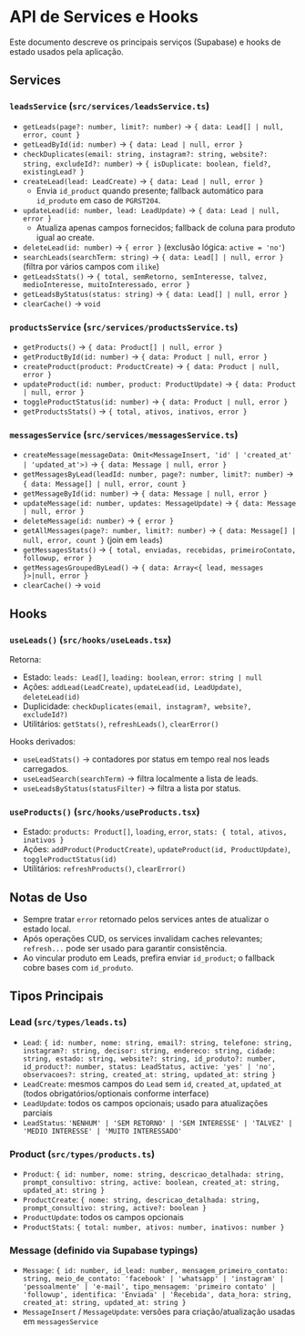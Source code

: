 # API de Services e Hooks

Este documento descreve os principais serviços (Supabase) e hooks de estado usados pela aplicação.

## Services

### `leadsService` (`src/services/leadsService.ts`)

- `getLeads(page?: number, limit?: number)` → `{ data: Lead[] | null, error, count }`
- `getLeadById(id: number)` → `{ data: Lead | null, error }`
- `checkDuplicates(email: string, instagram?: string, website?: string, excludeId?: number)` → `{ isDuplicate: boolean, field?, existingLead? }`
- `createLead(lead: LeadCreate)` → `{ data: Lead | null, error }`
  - Envia `id_product` quando presente; fallback automático para `id_produto` em caso de `PGRST204`.
- `updateLead(id: number, lead: LeadUpdate)` → `{ data: Lead | null, error }`
  - Atualiza apenas campos fornecidos; fallback de coluna para produto igual ao create.
- `deleteLead(id: number)` → `{ error }` (exclusão lógica: `active = 'no'`)
- `searchLeads(searchTerm: string)` → `{ data: Lead[] | null, error }` (filtra por vários campos com `ilike`)
- `getLeadsStats()` → `{ total, semRetorno, semInteresse, talvez, medioInteresse, muitoInteressado, error }`
- `getLeadsByStatus(status: string)` → `{ data: Lead[] | null, error }`
- `clearCache()` → `void`

### `productsService` (`src/services/productsService.ts`)

- `getProducts()` → `{ data: Product[] | null, error }`
- `getProductById(id: number)` → `{ data: Product | null, error }`
- `createProduct(product: ProductCreate)` → `{ data: Product | null, error }`
- `updateProduct(id: number, product: ProductUpdate)` → `{ data: Product | null, error }`
- `toggleProductStatus(id: number)` → `{ data: Product | null, error }`
- `getProductsStats()` → `{ total, ativos, inativos, error }`

### `messagesService` (`src/services/messagesService.ts`)

- `createMessage(messageData: Omit<MessageInsert, 'id' | 'created_at' | 'updated_at'>)` → `{ data: Message | null, error }`
- `getMessagesByLead(leadId: number, page?: number, limit?: number)` → `{ data: Message[] | null, error, count }`
- `getMessageById(id: number)` → `{ data: Message | null, error }`
- `updateMessage(id: number, updates: MessageUpdate)` → `{ data: Message | null, error }`
- `deleteMessage(id: number)` → `{ error }`
- `getAllMessages(page?: number, limit?: number)` → `{ data: Message[] | null, error, count }` (join em `leads`)
- `getMessagesStats()` → `{ total, enviadas, recebidas, primeiroContato, followup, error }`
- `getMessagesGroupedByLead()` → `{ data: Array<{ lead, messages }>|null, error }`
- `clearCache()` → `void`

## Hooks

### `useLeads()` (`src/hooks/useLeads.tsx`)

Retorna:

- Estado: `leads: Lead[]`, `loading: boolean`, `error: string | null`
- Ações: `addLead(LeadCreate)`, `updateLead(id, LeadUpdate)`, `deleteLead(id)`
- Duplicidade: `checkDuplicates(email, instagram?, website?, excludeId?)`
- Utilitários: `getStats()`, `refreshLeads()`, `clearError()`

Hooks derivados:

- `useLeadStats()` → contadores por status em tempo real nos leads carregados.
- `useLeadSearch(searchTerm)` → filtra localmente a lista de leads.
- `useLeadsByStatus(statusFilter)` → filtra a lista por status.

### `useProducts()` (`src/hooks/useProducts.tsx`)

- Estado: `products: Product[]`, `loading`, `error`, `stats: { total, ativos, inativos }`
- Ações: `addProduct(ProductCreate)`, `updateProduct(id, ProductUpdate)`, `toggleProductStatus(id)`
- Utilitários: `refreshProducts()`, `clearError()`

## Notas de Uso

- Sempre tratar `error` retornado pelos services antes de atualizar o estado local.
- Após operações CUD, os services invalidam caches relevantes; `refresh...` pode ser usado para garantir consistência.
- Ao vincular produto em Leads, prefira enviar `id_product`; o fallback cobre bases com `id_produto`.

## Tipos Principais

### Lead (`src/types/leads.ts`)

- `Lead`: `{ id: number, nome: string, email?: string, telefone: string, instagram?: string, decisor: string, endereco: string, cidade: string, estado: string, website?: string, id_produto?: number, id_product?: number, status: LeadStatus, active: 'yes' | 'no', observacoes?: string, created_at: string, updated_at: string }`
- `LeadCreate`: mesmos campos do `Lead` sem `id`, `created_at`, `updated_at` (todos obrigatórios/optionais conforme interface)
- `LeadUpdate`: todos os campos opcionais; usado para atualizações parciais
- `LeadStatus`: `'NENHUM' | 'SEM RETORNO' | 'SEM INTERESSE' | 'TALVEZ' | 'MEDIO INTERESSE' | 'MUITO INTERESSADO'`

### Product (`src/types/products.ts`)

- `Product`: `{ id: number, nome: string, descricao_detalhada: string, prompt_consultivo: string, active: boolean, created_at: string, updated_at: string }`
- `ProductCreate`: `{ nome: string, descricao_detalhada: string, prompt_consultivo: string, active?: boolean }`
- `ProductUpdate`: todos os campos opcionais
- `ProductStats`: `{ total: number, ativos: number, inativos: number }`

### Message (definido via Supabase typings)

- `Message`: `{ id: number, id_lead: number, mensagem_primeiro_contato: string, meio_de_contato: 'facebook' | 'whatsapp' | 'instagram' | 'pessoalmente' | 'e-mail', tipo_mensagem: 'primeiro contato' | 'followup', identifica: 'Enviada' | 'Recebida', data_hora: string, created_at: string, updated_at: string }`
- `MessageInsert` / `MessageUpdate`: versões para criação/atualização usadas em `messagesService`